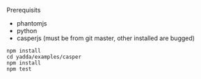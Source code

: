 Prerequisits
* phantomjs
* python
* casperjs (must be from git master, other installed are bugged)

```
npm install
cd yadda/examples/casper
npm install
npm test
```
